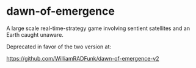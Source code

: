 # dawn-of-emergence
A large scale real-time-strategy game involving sentient satellites and an Earth caught unaware.

Deprecated in favor of the two version at:

https://github.com/WilliamRADFunk/dawn-of-emergence-v2
